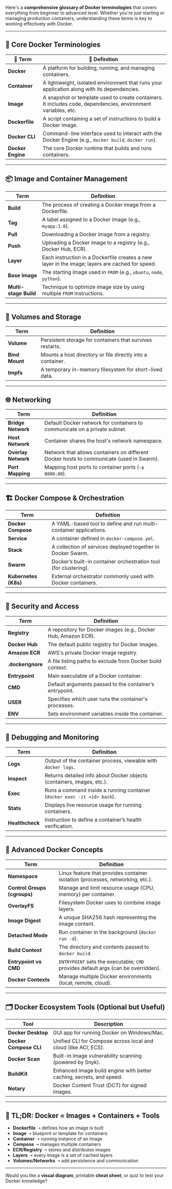 Here's a **comprehensive glossary of Docker terminologies** that covers everything from beginner to advanced level. Whether you're just starting or managing production containers, understanding these terms is key to working effectively with Docker.

---

## 🐳 **Core Docker Terminologies**

| 🔑 Term           | 📘 Definition                                                                                                 |
| ----------------- | ------------------------------------------------------------------------------------------------------------- |
| **Docker**        | A platform for building, running, and managing containers.                                                    |
| **Container**     | A lightweight, isolated environment that runs your application along with its dependencies.                   |
| **Image**         | A snapshot or template used to create containers. It includes code, dependencies, environment variables, etc. |
| **Dockerfile**    | A script containing a set of instructions to build a Docker image.                                            |
| **Docker CLI**    | Command-line interface used to interact with the Docker Engine (e.g., `docker build`, `docker run`).          |
| **Docker Engine** | The core Docker runtime that builds and runs containers.                                                      |

---

## 📦 **Image and Container Management**

| Term                  | Definition                                                                                      |
| --------------------- | ----------------------------------------------------------------------------------------------- |
| **Build**             | The process of creating a Docker image from a Dockerfile.                                       |
| **Tag**               | A label assigned to a Docker image (e.g., `myapp:1.0`).                                         |
| **Pull**              | Downloading a Docker image from a registry.                                                     |
| **Push**              | Uploading a Docker image to a registry (e.g., Docker Hub, ECR).                                 |
| **Layer**             | Each instruction in a Dockerfile creates a new layer in the image; layers are cached for speed. |
| **Base Image**        | The starting image used in `FROM` (e.g., `ubuntu`, `node`, `python`).                           |
| **Multi-stage Build** | Technique to optimize image size by using multiple `FROM` instructions.                         |

---

## 📁 **Volumes and Storage**

| Term           | Definition                                                 |
| -------------- | ---------------------------------------------------------- |
| **Volume**     | Persistent storage for containers that survives restarts.  |
| **Bind Mount** | Mounts a host directory or file directly into a container. |
| **tmpfs**      | A temporary in-memory filesystem for short-lived data.     |

---

## 🌐 **Networking**

| Term                | Definition                                                                               |
| ------------------- | ---------------------------------------------------------------------------------------- |
| **Bridge Network**  | Default Docker network for containers to communicate on a private subnet.                |
| **Host Network**    | Container shares the host's network namespace.                                           |
| **Overlay Network** | Network that allows containers on different Docker hosts to communicate (used in Swarm). |
| **Port Mapping**    | Mapping host ports to container ports (`-p 8080:80`).                                    |

---

## 🏗️ **Docker Compose & Orchestration**

| Term                 | Definition                                                        |
| -------------------- | ----------------------------------------------------------------- |
| **Docker Compose**   | A YAML-based tool to define and run multi-container applications. |
| **Service**          | A container defined in `docker-compose.yml`.                      |
| **Stack**            | A collection of services deployed together in Docker Swarm.       |
| **Swarm**            | Docker’s built-in container orchestration tool (for clustering).  |
| **Kubernetes (K8s)** | External orchestrator commonly used with Docker containers.       |

---

## 🔐 **Security and Access**

| Term              | Definition                                                     |
| ----------------- | -------------------------------------------------------------- |
| **Registry**      | A repository for Docker images (e.g., Docker Hub, Amazon ECR). |
| **Docker Hub**    | The default public registry for Docker images.                 |
| **Amazon ECR**    | AWS's private Docker image registry.                           |
| **.dockerignore** | A file listing paths to exclude from Docker build context.     |
| **Entrypoint**    | Main executable of a Docker container.                         |
| **CMD**           | Default arguments passed to the container’s entrypoint.        |
| **USER**          | Specifies which user runs the container's processes.           |
| **ENV**           | Sets environment variables inside the container.               |

---

## 🧪 **Debugging and Monitoring**

| Term            | Definition                                                               |
| --------------- | ------------------------------------------------------------------------ |
| **Logs**        | Output of the container process, viewable with `docker logs`.            |
| **Inspect**     | Returns detailed info about Docker objects (containers, images, etc.).   |
| **Exec**        | Runs a command inside a running container (`docker exec -it <id> bash`). |
| **Stats**       | Displays live resource usage for running containers.                     |
| **Healthcheck** | Instruction to define a container’s health verification.                 |

---

## 🧰 **Advanced Docker Concepts**

| Term                         | Definition                                                                         |
| ---------------------------- | ---------------------------------------------------------------------------------- |
| **Namespace**                | Linux feature that provides container isolation (processes, networking, etc.).     |
| **Control Groups (cgroups)** | Manage and limit resource usage (CPU, memory) per container.                       |
| **OverlayFS**                | Filesystem Docker uses to combine image layers.                                    |
| **Image Digest**             | A unique SHA256 hash representing the image content.                               |
| **Detached Mode**            | Run container in the background (`docker run -d`).                                 |
| **Build Context**            | The directory and contents passed to `docker build`.                               |
| **Entrypoint vs CMD**        | `ENTRYPOINT` sets the executable; `CMD` provides default args (can be overridden). |
| **Docker Contexts**          | Manage multiple Docker environments (local, remote, cloud).                        |

---

## 🗂️ Docker Ecosystem Tools (Optional but Useful)

| Tool                   | Description                                                          |
| ---------------------- | -------------------------------------------------------------------- |
| **Docker Desktop**     | GUI app for running Docker on Windows/Mac.                           |
| **Docker Compose CLI** | Unified CLI for Compose across local and cloud (like ACI, ECS).      |
| **Docker Scan**        | Built-in image vulnerability scanning (powered by Snyk).             |
| **BuildKit**           | Enhanced image build engine with better caching, secrets, and speed. |
| **Notary**             | Docker Content Trust (DCT) for signed images.                        |

---

## 🎯 TL;DR: Docker = Images + Containers + Tools

* **Dockerfile** ➝ defines how an image is built
* **Image** ➝ blueprint or template for containers
* **Container** ➝ running instance of an image
* **Compose** ➝ manages multiple containers
* **ECR/Registry** ➝ stores and distributes images
* **Layers** ➝ every image is a set of cached layers
* **Volumes/Networks** ➝ add persistence and communication

---

Would you like a **visual diagram**, printable **cheat sheet**, or quiz to test your Docker knowledge?
